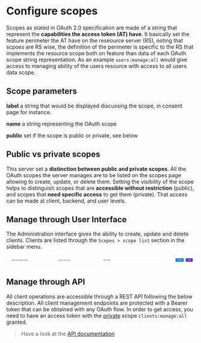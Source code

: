 # Configure scopes

Scopes as stated in OAuth 2.0 specification are made of a string that represent the __capabilities the access token (AT) have__. It basically set the feature perimeter the AT have on the reseource server (RS), noting that scpoes are RS wise, the definition of the perimeter is specific to the RS that implements the resource scope both on feature than data of each OAuth scope string representation. As an example `users:manage:all` would give access to managing ability of the users resource with access to all users data scope.

## Scope parameters

<div class="parameters">

__label__ a string that would be displayed discussing the scope, in consent page for instance.

__name__ a string representing the OAuth scope

__public__ set if the scope is public or private, see below

</div>

## Public vs private scopes
This server set a __distinction between public and private scopes__. All the OAuth scopes the server manages are to be listed on the scopes page allowing to create, update, or delete them. Setting the visibility of the scope helps to distinguish scopes that are __accessible without restriction__ (public), and scopes that __need specific access__ to get them (private). That access can be made at client, backend, and user levels.

## Manage through User Interface

The Administration interface gives the ability to create, update and delete clients. Clients are listed through the `Scopes > scope list` section in the sidebar menu.

![scope view](/assets/images/oauth-scopes-list.png)

## Manage through API

All client operations are accessible through a REST API following the below description. All client management endpoints are protected with a Bearer token that can be obtained with any OAuth flow. In order to get access, you need to have an access token with the [private](provider-configuration/configure-scopes.md#public-vs-private-scopes) scope `clients:manage:all` granted.

> Have a look at the [API documentation](/api/list-scopes)
